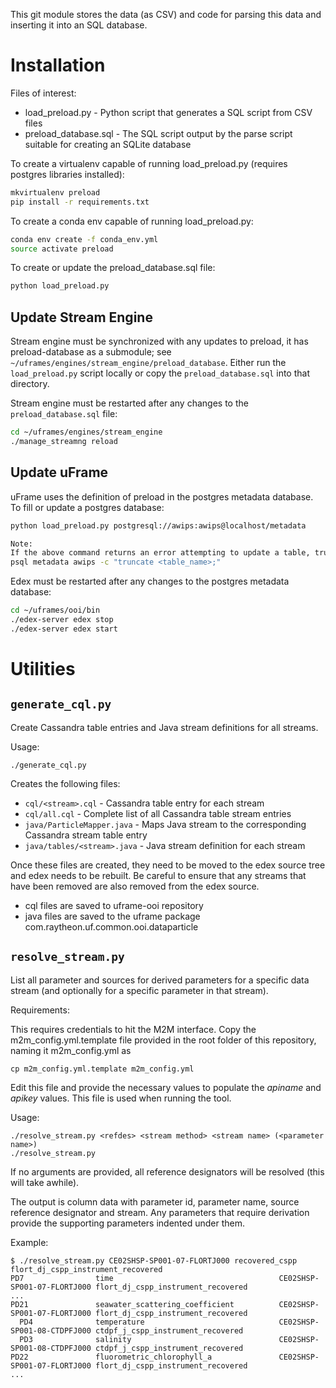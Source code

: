 This git module stores the data (as CSV) and code for parsing this data and inserting it
into an SQL database.

# Installation

Files of interest:
* load_preload.py      - Python script that generates a SQL script from CSV files
* preload_database.sql - The SQL script output by the parse script suitable for creating an SQLite database

To create a virtualenv capable of running load_preload.py (requires postgres libraries installed):
```sh
mkvirtualenv preload
pip install -r requirements.txt
```

To create a conda env capable of running load_preload.py:
```sh
conda env create -f conda_env.yml
source activate preload
```

To create or update the preload_database.sql file:
```sh
python load_preload.py
```

## Update Stream Engine

Stream engine must be synchronized with any updates to preload, it has preload-database as a submodule; see 
`~/uframes/engines/stream_engine/preload_database`. Either run the `load_preload.py` script locally or copy the 
`preload_database.sql` into that directory.

Stream engine must be restarted after any changes to the `preload_database.sql` file:
```sh
cd ~/uframes/engines/stream_engine
./manage_streamng reload
```

## Update uFrame

uFrame uses the definition of preload in the postgres metadata database. To fill or update a postgres database:
```sh
python load_preload.py postgresql://awips:awips@localhost/metadata

Note:
If the above command returns an error attempting to update a table, truncate the table and re-run the command.
psql metadata awips -c "truncate <table_name>;"
```

Edex must be restarted after any changes to the postgres metadata database:
```sh
cd ~/uframes/ooi/bin
./edex-server edex stop
./edex-server edex start
```

# Utilities

## `generate_cql.py`

Create Cassandra table entries and Java stream definitions for all streams.

Usage:
```
./generate_cql.py
```
Creates the following files:
- `cql/<stream>.cql` - Cassandra table entry for each stream
- `cql/all.cql` - Complete list of all Cassandra table stream entries
- `java/ParticleMapper.java` - Maps Java stream to the corresponding Cassandra stream table entry
- `java/tables/<stream>.java` - Java stream definition for each stream

Once these files are created, they need to be moved to the edex source tree and edex needs to be rebuilt. Be careful to ensure that any streams that have been removed are also removed from the edex source. 
- cql files are saved to uframe-ooi repository
- java files are saved to the uframe package com.raytheon.uf.common.ooi.dataparticle

## `resolve_stream.py`

List all parameter and sources for derived parameters for a specific data stream (and optionally for a specific parameter in that stream). 

Requirements:

This requires credentials to hit the M2M interface. Copy the m2m_config.yml.template file provided in the root folder of this repository, naming it m2m_config.yml as
```
cp m2m_config.yml.template m2m_config.yml
```

Edit this file and provide the necessary values to populate the *apiname* and *apikey* values. This file is used when running the tool.

Usage:
```
./resolve_stream.py <refdes> <stream method> <stream name> (<parameter name>)
./resolve_stream.py
```
If no arguments are provided, all reference designators will be resolved (this will take awhile).

The output is column data with parameter id, parameter name, source reference designator and stream. Any parameters that require derivation provide the supporting parameters indented under them.

Example:
```
$ ./resolve_stream.py CE02SHSP-SP001-07-FLORTJ000 recovered_cspp flort_dj_cspp_instrument_recovered
PD7                time                                     CE02SHSP-SP001-07-FLORTJ000 flort_dj_cspp_instrument_recovered
...
PD21               seawater_scattering_coefficient          CE02SHSP-SP001-07-FLORTJ000 flort_dj_cspp_instrument_recovered
  PD4              temperature                              CE02SHSP-SP001-08-CTDPFJ000 ctdpf_j_cspp_instrument_recovered
  PD3              salinity                                 CE02SHSP-SP001-08-CTDPFJ000 ctdpf_j_cspp_instrument_recovered
PD22               fluorometric_chlorophyll_a               CE02SHSP-SP001-07-FLORTJ000 flort_dj_cspp_instrument_recovered
...
```
